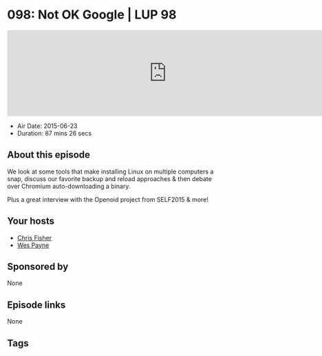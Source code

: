 # 098: Not OK Google | LUP 98

<iframe src="https://player.fireside.fm/v2/RUkczH-V+TK2k_auS?theme=dark" width="740" height="200" frameborder="0" scrolling="no"></iframe>

* Air Date: 2015-06-23
* Duration: 87 mins 26 secs

## About this episode

We look at some tools that make installing Linux on multiple computers a snap, discuss our favorite backup and reload approaches & then debate over Chromium auto-downloading a binary.

Plus a great interview with the Openoid project from SELF2015 & more!

## Your hosts
* [Chris Fisher](https://linuxunplugged.com/hosts/chrislas)
* [Wes Payne](https://linuxunplugged.com/hosts/wes)

## Sponsored by

None



## Episode links

None



## Tags

